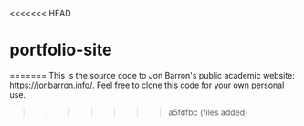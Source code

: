 <<<<<<< HEAD
# portfolio-site
=======
This is the source code to Jon Barron's public academic website: https://jonbarron.info/. Feel free to clone this code for your own personal use.
>>>>>>> a5fdfbc (files added)
